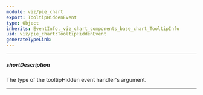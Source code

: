 ```yaml
---
module: viz/pie_chart
export: TooltipHiddenEvent
type: Object
inherits: EventInfo,_viz_chart_components_base_chart_TooltipInfo
uid: viz/pie_chart:TooltipHiddenEvent
generateTypeLink: 
---
```

---
##### shortDescription
The type of the tooltipHidden event handler's argument.

---
<!-- Description goes here -->